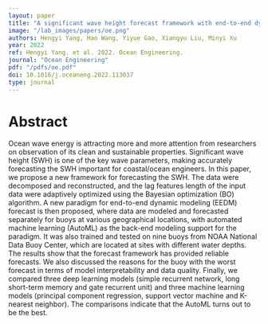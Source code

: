 ```yaml
---
layout: paper
title: "A significant wave height forecast framework with end-to-end dynamic modeling and lag features length optimization"
image: "/lab_images/papers/oe.png"
authors: Hengyi Yang, Hao Wang, Yiyue Gao, Xiangyu Liu, Minyi Xu
year: 2022
ref: Hengyi Yang. et al. 2022. Ocean Engineering.
journal: "Ocean Engineering"
pdf: "/pdfs/oe.pdf"
doi: 10.1016/j.oceaneng.2022.113037
type: journal
---
```


# Abstract

Ocean wave energy is attracting more and more attention from researchers on observation of its clean and sustainable properties. Significant wave height (SWH) is one of the key wave parameters, making accurately forecasting the SWH important for coastal/ocean engineers. In this paper, we propose a new framework for forecasting the SWH. The data were decomposed and reconstructed, and the lag features length of the input data were adaptively optimized using the Bayesian optimization (BO) algorithm. A new paradigm for end-to-end dynamic modeling (EEDM) forecast is then proposed, where data are modeled and forecasted separately for buoys at various geographical locations, with automated machine learning (AutoML) as the back-end modeling support for the paradigm. It was also trained and tested on nine buoys from NOAA National Data Buoy Center, which are located at sites with different water depths. The results show that the forecast framework has provided reliable forecasts. We also discussed the reasons for the buoy with the worst forecast in terms of model interpretability and data quality. Finally, we compared three deep learning models (simple recurrent network, long short-term memory and gate recurrent unit) and three machine learning models (principal component regression, support vector machine and K-nearest neighbor). The comparisons indicate that the AutoML turns out to be the best.